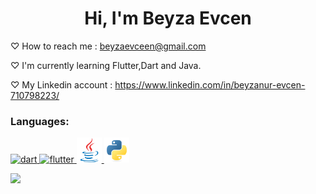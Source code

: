 <h1 align="center">Hi, I'm Beyza Evcen </h1>

 ♡ How to reach me : beyzaevceen@gmail.com

 ♡ I'm currently learning Flutter,Dart and Java.
 
 ♡ My Linkedin account : https://www.linkedin.com/in/beyzanur-evcen-710798223/



<h3 align="left">Languages:</h3>
<p align="left"> <a href="https://dart.dev" target="_blank" rel="noreferrer"> <img src="https://www.vectorlogo.zone/logos/dartlang/dartlang-icon.svg" alt="dart" width="40" height="40"/> </a> <a href="https://flutter.dev" target="_blank" rel="noreferrer"> <img src="https://www.vectorlogo.zone/logos/flutterio/flutterio-icon.svg" alt="flutter" width="40" height="40"/> </a> <a href="https://www.java.com" target="_blank" rel="noreferrer"> <img src="https://raw.githubusercontent.com/devicons/devicon/master/icons/java/java-original.svg" alt="java" width="40" height="40"/> </a> <a href="https://www.python.org" target="_blank" rel="noreferrer"> <img src="https://raw.githubusercontent.com/devicons/devicon/master/icons/python/python-original.svg" alt="python" width="40" height="40"/> </a> </p>



<img width=300 src="https://wakatime.com/share/@b1d98643-e46c-4d2d-ba50-4e7509b2f7d2/114db571-958b-47a7-97ac-c86a48b1f3af.svg">
